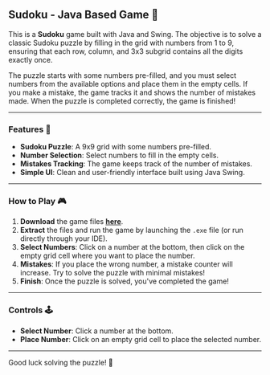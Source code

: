 ## Sudoku - Java Based Game 🧩

This is a **Sudoku** game built with Java and Swing. The objective is to solve a classic Sudoku puzzle by filling in the grid with numbers from 1 to 9, ensuring that each row, column, and 3x3 subgrid contains all the digits exactly once. 

The puzzle starts with some numbers pre-filled, and you must select numbers from the available options and place them in the empty cells. If you make a mistake, the game tracks it and shows the number of mistakes made. When the puzzle is completed correctly, the game is finished!

---

### Features 🌟

- **Sudoku Puzzle**: A 9x9 grid with some numbers pre-filled.
- **Number Selection**: Select numbers to fill in the empty cells.
- **Mistakes Tracking**: The game keeps track of the number of mistakes.
- **Simple UI**: Clean and user-friendly interface built using Java Swing.

---

### How to Play 🎮

1. **Download** the game files [**here**]([#insert-download-link-here](https://www.dropbox.com/scl/fi/7ag3rgx5xz65c7ok9vfzb/Sudoku.zip?rlkey=chzcspsuqmdkmx2gau28whw27&st=oa1qdxwr&dl=0)).
2. **Extract** the files and run the game by launching the `.exe` file (or run directly through your IDE).
3. **Select Numbers**: Click on a number at the bottom, then click on the empty grid cell where you want to place the number.
4. **Mistakes**: If you place the wrong number, a mistake counter will increase. Try to solve the puzzle with minimal mistakes!
5. **Finish**: Once the puzzle is solved, you've completed the game!

---

### Controls 🕹️

- **Select Number**: Click a number at the bottom.
- **Place Number**: Click on an empty grid cell to place the selected number.

---

Good luck solving the puzzle! 🧩
